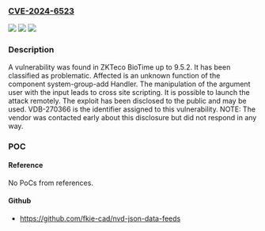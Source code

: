 ### [CVE-2024-6523](https://cve.mitre.org/cgi-bin/cvename.cgi?name=CVE-2024-6523)
![](https://img.shields.io/static/v1?label=Product&message=BioTime&color=blue)
![](https://img.shields.io/static/v1?label=Version&message=%3D%209.5.0%20&color=brighgreen)
![](https://img.shields.io/static/v1?label=Vulnerability&message=CWE-79%20Cross%20Site%20Scripting&color=brighgreen)

### Description

A vulnerability was found in ZKTeco BioTime up to 9.5.2. It has been classified as problematic. Affected is an unknown function of the component system-group-add Handler. The manipulation of the argument user with the input <script>alert('XSS')</script> leads to cross site scripting. It is possible to launch the attack remotely. The exploit has been disclosed to the public and may be used. VDB-270366 is the identifier assigned to this vulnerability. NOTE: The vendor was contacted early about this disclosure but did not respond in any way.

### POC

#### Reference
No PoCs from references.

#### Github
- https://github.com/fkie-cad/nvd-json-data-feeds

